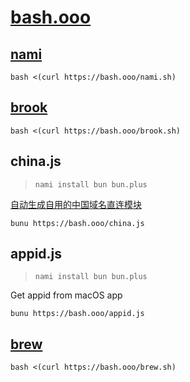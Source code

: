 # [bash.ooo](https://github.com/txthinking/bash)

## [nami](https://github.com/txthinking/nami)

```
bash <(curl https://bash.ooo/nami.sh)
```

## [brook](https://github.com/txthinking/brook)

```
bash <(curl https://bash.ooo/brook.sh)
```

## china.js

> `nami install bun bun.plus`

[自动生成自用的中国域名直连模块](https://www.txthinking.com/talks/articles/china-list.article)

```
bunu https://bash.ooo/china.js
```

## appid.js

> `nami install bun bun.plus`

Get appid from macOS app

```
bunu https://bash.ooo/appid.js
```

## [brew](https://brew.sh)

```
bash <(curl https://bash.ooo/brew.sh)
```

